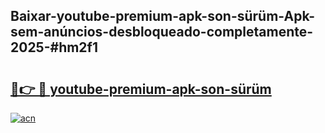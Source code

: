 ## Baixar-youtube-premium-apk-son-sürüm-Apk-sem-anúncios-desbloqueado-completamente-2025-#hm2f1

# <h2><a href="https://ainizakaria.my?title=youtube-premium-apk-son-sürüm&ref=22M">🔗👉 🔴 youtube-premium-apk-son-sürüm</a></h2>

[![acn](https://github.com/user-attachments/assets/0f9c940e-d8b0-45ae-aac7-cd30a18b3e1c)](https://ainizakaria.my?title=youtube-premium-apk-son-sürüm&ref=22M)

